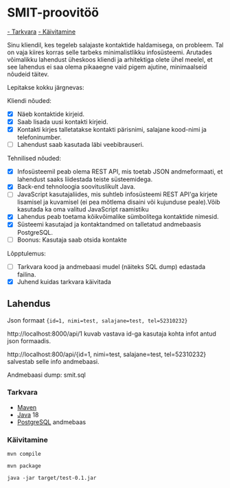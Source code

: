 # SMIT-proovitöö

[- Tarkvara](#tarkvara)
[- Käivitamine](#käivitamine)

Sinu kliendil, kes tegeleb salajaste kontaktide haldamisega, on probleem. Tal on vaja kiires korras selle tarbeks minimalistlikku infosüsteemi. Arutades võimalikku lahendust üheskoos kliendi ja arhitektiga olete ühel meelel, et see lahendus ei saa olema pikaaegne vaid pigem ajutine, minimaalseid nõudeid täitev.

Lepitakse kokku järgnevas:

Kliendi nõuded:

- [X] Näeb kontaktide kirjeid.
- [X] Saab lisada uusi kontakti kirjeid.
- [X] Kontakti kirjes talletatakse kontakti pärisnimi, salajane kood-nimi ja telefoninumber.
- [ ] Lahendust saab kasutada läbi veebibrauseri.

Tehnilised nõuded:

- [X] Infosüsteemil peab olema REST API, mis toetab JSON andmeformaati, et lahendust saaks liidestada teiste süsteemidega.
- [X] Back-end tehnoloogia soovituslikult Java.
- [ ] JavaScript kasutajaliides, mis suhtleb infosüsteemi REST API'ga kirjete lisamisel ja kuvamisel (ei pea mõtlema disaini või kujunduse peale).Võib kasutada ka oma valitud JavaScript raamistiku
- [X] Lahendus peab toetama kõikvõimalike sümbolitega kontaktide nimesid.
- [X] Süsteemi kasutajad ja kontaktandmed on talletatud andmebaasis PostgreSQL.
- [ ] Boonus: Kasutaja saab otsida kontakte

Lõpptulemus:

- [ ] Tarkvara kood ja andmebaasi mudel (näiteks SQL dump) edastada failina.
- [X] Juhend kuidas tarkvara käivitada

## Lahendus

Json formaat `{id=1, nimi=test, salajane=test, tel=52310232}`

http://localhost:8000/api/1 kuvab vastava id-ga kasutaja kohta infot antud json formaadis.

http://localhost:800/api/{id=1, nimi=test, salajane=test, tel=52310232} salvestab selle info andmebaasi.

Andmebaasi dump: smit.sql

### Tarkvara

* [Maven](https://maven.apache.org/)
* [Java](https://www.java.com/en/) 18
* [PostgreSQL](https://www.postgresql.org/) andmebaas

### Käivitamine

```
mvn compile
```

```
mvn package
```

```
java -jar target/test-0.1.jar
```
